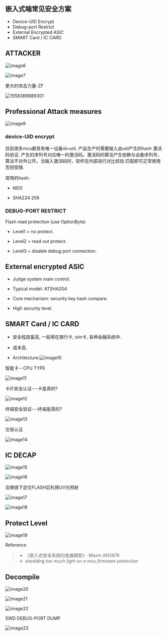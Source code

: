## 嵌入式端常见安全方案

- Device-UID Encrypt
- Debug-port Restrict
- External Encrypted ASIC
- SMART Card / IC CARD

## ATTACKER

![image6](media/image6.png)

![image7](media/image7.png)

更大的攻击力量-ZF

![1558369889301](media/image8.png)

## Professional Attack measures

![image9](media/image9.png)

### device-UID encrypt

目前很多mcu都具有唯一设备id=uid.  产品生产时需要输入由uid产生的hash 激活码验证. 产生的序列号对应唯一的激活码。激活码的算法产生依赖与设备序列号，算法不对外公开。当输入激活码时，软件在内部进行对比校验.匹配即可正常使用 否则受限.

常用的hash:

* MD5

* SHA224 256

### DEBUG-PORT RESTRICT

Flash read protection (use OptionByte)

* Level1 = no protect.

* Level2 = read out protect.

* Level3 = disable debug port connection.

## External encrypted ASIC

* Judge system main control.

* Typical model: ATSHA204 

* Core mechanism: security key hash compare.

* High security level. 

## SMART Card / IC CARD

* 安全程度最高, 一般用在银行卡, sim卡, 各种金融系统中.

* 成本高.

* Architecture:![image10](media/image10.png)

智能卡 – CPU TYPE

![image11](media/image11.png)

卡片安全认证---卡是真的?

![image12](media/image12.png)

终端安全验证---终端是真的?

![image13](media/image13.png)

交易认证

![image14](media/image14.png)

## IC DECAP

![image15](media/image15.png)

![image16](media/image16.png)

显微镜下定位FLASH后利用UV光照射

![image17](media/image17.png)

![image18](media/image18.png)

## Protect Level

![image19](media/image19.png)

Reference

> * 《嵌入式安全系统的发展趋势》-Maxin AN3976
> * *shedding too much light on a mcu firmware protection*

## Decompile

![image20](media/image20.png)

![image21](media/image21.png)

![image22](media/image22.png)

SWD DEBUG-PORT DUMP

![image23](media/image23.png)

